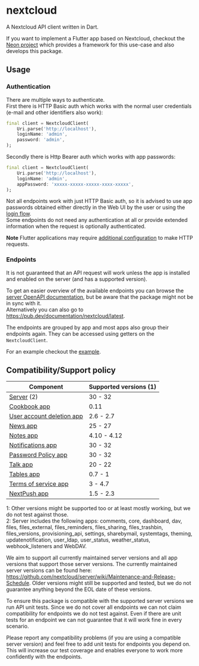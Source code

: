 # nextcloud

A Nextcloud API client written in Dart.

If you want to implement a Flutter app based on Nextcloud, checkout the [Neon project](https://github.com/nextcloud/neon) which provides a framework for this use-case and also develops this package.

## Usage

### Authentication

There are multiple ways to authenticate.  
First there is HTTP Basic auth which works with the normal user credentials (e-mail and other identifiers also work):
```dart
final client = NextcloudClient(
    Uri.parse('http://localhost'),
    loginName: 'admin',
    password: 'admin',
);
```

Secondly there is Http Bearer auth which works with app passwords:
```dart
final client = NextcloudClient(
    Uri.parse('http://localhost'),
    loginName: 'admin',
    appPassword: 'xxxxx-xxxxx-xxxxx-xxxx-xxxxx',
);
```

Not all endpoints work with just HTTP Basic auth, so it is advised to use app passwords obtained either directly in the Web UI by the user or using the [login flow](https://docs.nextcloud.com/server/latest/developer_manual/client_apis/LoginFlow/index.html#login-flow-v2).  
Some endpoints do not need any authentication at all or provide extended information when the request is optionally authenticated.

**Note**
Flutter applications may require [additional configuration](https://docs.flutter.dev/data-and-backend/networking#platform-notes) to make HTTP requests.


### Endpoints

It is not guaranteed that an API request will work unless the app is installed and enabled on the server (and has a supported version).  

To get an easier overview of the available endpoints you can browse the [server OpenAPI documentation](https://docs.nextcloud.com/server/latest/developer_manual/_static/openapi.html), but be aware that the package might not be in sync with it.  
Alternatively you can also go to https://pub.dev/documentation/nextcloud/latest.

The endpoints are grouped by app and most apps also group their endpoints again.
They can be accessed using getters on the `NextcloudClient`.

For an example checkout the [example](https://github.com/nextcloud/neon/blob/main/packages/nextcloud/example/example.dart).  

## Compatibility/Support policy

[Do not edit manually below]: #

| Component                                                                          | Supported versions (1) |
|------------------------------------------------------------------------------------|------------------------|
| [Server](https://github.com/nextcloud/server) (2)                                  | 30 - 32                |
| [Cookbook app](https://github.com/nextcloud/cookbook)                              | 0.11                   |
| [User account deletion app](https://framagit.org/framasoft/nextcloud/drop_account) | 2.6 - 2.7              |
| [News app](https://github.com/nextcloud/news)                                      | 25 - 27                |
| [Notes app](https://github.com/nextcloud/notes)                                    | 4.10 - 4.12            |
| [Notifications app](https://github.com/nextcloud/notifications)                    | 30 - 32                |
| [Password Policy app](https://github.com/nextcloud/password_policy)                | 30 - 32                |
| [Talk app](https://github.com/nextcloud/spreed)                                    | 20 - 22                |
| [Tables app](https://github.com/nextcloud/tables)                                  | 0.7 - 1                |
| [Terms of service app](https://github.com/nextcloud/terms_of_service)              | 3 - 4.7                |
| [NextPush app](https://codeberg.org/NextPush/uppush)                               | 1.5 - 2.3              |

[Do not edit manually above]: #

1: Other versions might be supported too or at least mostly working, but we do not test against those.  
2: Server includes the following apps: comments, core, dashboard, dav, files, files_external, files_reminders, files_sharing, files_trashbin, files_versions, provisioning_api, settings, sharebymail, systemtags, theming, updatenotification, user_ldap, user_status, weather_status, webhook_listeners and WebDAV.  

We aim to support all currently maintained server versions and all app versions that support those server versions.
The currently maintained server versions can be found here: https://github.com/nextcloud/server/wiki/Maintenance-and-Release-Schedule.
Older versions might still be supported and tested, but we do not guarantee anything beyond the EOL date of these versions.

To ensure this package is compatible with the supported server versions we run API unit tests.
Since we do not cover all endpoints we can not claim compatibility for endpoints we do not test against.
Even if there are unit tests for an endpoint we can not guarantee that it will work fine in every scenario.

Please report any compatibility problems (if you are using a compatible server version) and feel free to add unit tests for endpoints you depend on.
This will increase our test coverage and enables everyone to work more confidently with the endpoints.
